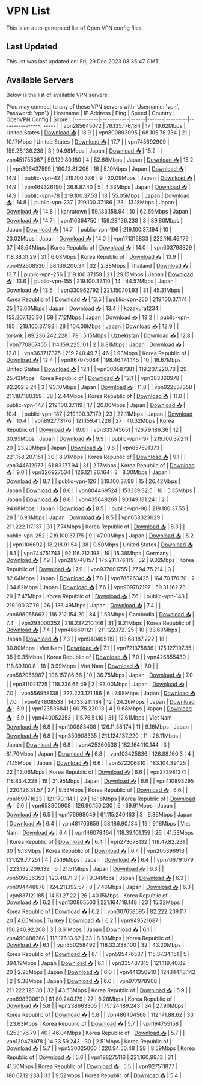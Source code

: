 # VPN List

This is an auto-generated list of Open VPN config files.

## Last Updated

This list was last updated on: Fri, 29 Dec 2023 03:35:47 GMT.

## Available Servers

Below is the list of available VPN servers:

(You may connect to any of these VPN servers with: Username: 'vpn', Password: 'vpn'.)
| Hostname | IP Address | Ping | Speed | Country | OpenVPN Config | Score |
|----------|------------|------|-------|---------|----------------| ----- |
| vpn285645072 | 76.135.176.184 | 17 | 19.62Mbps | United States | [Download 📥](./configs/server_0_US.ovpn) | 18.9 |
| vpn800893095 | 68.105.78.234 | 21 | 10.17Mbps | United States | [Download 📥](./configs/server_1_US.ovpn) | 17.7 |
| vpn745692909 | 159.28.136.238 | 3 | 94.98Mbps | Japan | [Download 📥](./configs/server_2_JP.ovpn) | 15.2 |
| vpn451755087 | 59.129.80.180 | 4 | 52.68Mbps | Japan | [Download 📥](./configs/server_3_JP.ovpn) | 15.2 |
| vpn396437599 | 160.13.81.206 | 16 | 5.10Mbps | Japan | [Download 📥](./configs/server_4_JP.ovpn) | 14.9 |
| public-vpn-42 | 219.100.37.6 | 9 | 20.09Mbps | Japan | [Download 📥](./configs/server_5_JP.ovpn) | 14.9 |
| vpn469326190 | 36.8.87.40 | 5 | 4.33Mbps | Japan | [Download 📥](./configs/server_6_JP.ovpn) | 14.9 |
| public-vpn-78 | 219.100.37.53 | 13 | 55.05Mbps | Japan | [Download 📥](./configs/server_7_JP.ovpn) | 14.8 |
| public-vpn-237 | 219.100.37.186 | 23 | 13.18Mbps | Japan | [Download 📥](./configs/server_8_JP.ovpn) | 14.8 |
| kanratown | 59.133.158.94 | 10 | 62.65Mbps | Japan | [Download 📥](./configs/server_9_JP.ovpn) | 14.7 |
| vpn116364750 | 159.28.136.238 | 3 | 89.80Mbps | Japan | [Download 📥](./configs/server_10_JP.ovpn) | 14.7 |
| public-vpn-196 | 219.100.37.194 | 10 | 23.02Mbps | Japan | [Download 📥](./configs/server_11_JP.ovpn) | 14.0 |
| vpn171316833 | 222.116.46.179 | 37 | 48.64Mbps | Korea Republic of | [Download 📥](./configs/server_12_KR.ovpn) | 14.0 |
| vpn603793829 | 118.38.31.29 | 31 | 6.03Mbps | Korea Republic of | [Download 📥](./configs/server_13_KR.ovpn) | 13.9 |
| vpn492608530 | 58.136.200.34 | 32 | 2.88Mbps | Thailand | [Download 📥](./configs/server_14_TH.ovpn) | 13.7 |
| public-vpn-256 | 219.100.37.159 | 21 | 29.15Mbps | Japan | [Download 📥](./configs/server_15_JP.ovpn) | 13.6 |
| public-vpn-155 | 219.100.37.110 | 14 | 44.57Mbps | Japan | [Download 📥](./configs/server_16_JP.ovpn) | 13.5 |
| vpn330962792 | 221.150.101.93 | 31 | 45.31Mbps | Korea Republic of | [Download 📥](./configs/server_17_KR.ovpn) | 13.5 |
| public-vpn-250 | 219.100.37.174 | 25 | 13.60Mbps | Japan | [Download 📥](./configs/server_18_JP.ovpn) | 13.4 |
| kozakura1234 | 153.207.126.30 | 58 | 7.12Mbps | Japan | [Download 📥](./configs/server_19_JP.ovpn) | 13.2 |
| public-vpn-185 | 219.100.37.193 | 28 | 104.09Mbps | Japan | [Download 📥](./configs/server_20_JP.ovpn) | 12.9 |
| torsvik | 89.236.242.228 | 79 | 5.15Mbps | Uzbekistan | [Download 📥](./configs/server_21_UZ.ovpn) | 12.8 |
| vpn770867455 | 114.159.225.101 | 2 | 8.81Mbps | Japan | [Download 📥](./configs/server_22_JP.ovpn) | 12.8 |
| vpn363717375 | 219.240.49.7 | 46 | 1.93Mbps | Korea Republic of | [Download 📥](./configs/server_23_KR.ovpn) | 12.4 |
| vpn867075084 | 198.46.174.145 | 10 | 16.67Mbps | United States | [Download 📥](./configs/server_24_US.ovpn) | 12.1 |
| vpn300587381 | 119.207.220.73 | 29 | 25.43Mbps | Korea Republic of | [Download 📥](./configs/server_25_KR.ovpn) | 12.1 |
| vpn383360978 | 92.202.8.24 | 3 | 93.10Mbps | Japan | [Download 📥](./configs/server_26_JP.ovpn) | 11.8 |
| vpn922537358 | 211.187.180.159 | 38 | 2.44Mbps | Korea Republic of | [Download 📥](./configs/server_27_KR.ovpn) | 11.0 |
| public-vpn-147 | 219.100.37.119 | 17 | 20.00Mbps | Japan | [Download 📥](./configs/server_28_JP.ovpn) | 10.4 |
| public-vpn-187 | 219.100.37.179 | 23 | 22.11Mbps | Japan | [Download 📥](./configs/server_29_JP.ovpn) | 10.4 |
| vpn892773176 | 121.159.41.228 | 27 | 40.32Mbps | Korea Republic of | [Download 📥](./configs/server_30_KR.ovpn) | 10.0 |
| vpn333745651 | 126.79.186.36 | 12 | 30.95Mbps | Japan | [Download 📥](./configs/server_31_JP.ovpn) | 9.9 |
| public-vpn-197 | 219.100.37.211 | 20 | 23.20Mbps | Japan | [Download 📥](./configs/server_32_JP.ovpn) | 9.6 |
| vpn857591373 | 221.158.207.151 | 30 | 8.91Mbps | Korea Republic of | [Download 📥](./configs/server_33_KR.ovpn) | 9.1 |
| vpn344612977 | 61.83.177.94 | 31 | 2.17Mbps | Korea Republic of | [Download 📥](./configs/server_34_KR.ovpn) | 9.0 |
| vpn326927534 | 126.121.86.164 | 3 | 8.30Mbps | Japan | [Download 📥](./configs/server_35_JP.ovpn) | 8.7 |
| public-vpn-126 | 219.100.37.99 | 15 | 26.42Mbps | Japan | [Download 📥](./configs/server_36_JP.ovpn) | 8.6 |
| vpn804469524 | 153.139.32.5 | 10 | 5.35Mbps | Japan | [Download 📥](./configs/server_37_JP.ovpn) | 8.6 |
| vpn435649269 | 90.149.181.241 | 2 | 94.68Mbps | Japan | [Download 📥](./configs/server_38_JP.ovpn) | 8.5 |
| public-vpn-90 | 219.100.37.55 | 28 | 16.93Mbps | Japan | [Download 📥](./configs/server_39_JP.ovpn) | 8.5 |
| vpn653323029 | 211.222.117.137 | 31 | 7.74Mbps | Korea Republic of | [Download 📥](./configs/server_40_KR.ovpn) | 8.3 |
| public-vpn-252 | 219.100.37.175 | 9 | 47.00Mbps | Japan | [Download 📥](./configs/server_41_JP.ovpn) | 8.2 |
| vpn1106692 | 18.218.91.54 | 38 | 0.50Mbps | United States | [Download 📥](./configs/server_42_US.ovpn) | 8.1 |
| vpn744751743 | 92.116.212.198 | 19 | 15.38Mbps | Germany | [Download 📥](./configs/server_43_DE.ovpn) | 7.9 |
| vpn289748157 | 175.211.176.119 | 32 | 9.02Mbps | Korea Republic of | [Download 📥](./configs/server_44_KR.ovpn) | 7.9 |
| vpn937601755 | 27.94.75.214 | 3 | 82.64Mbps | Japan | [Download 📥](./configs/server_45_JP.ovpn) | 7.8 |
| vpn785263425 | 164.70.170.70 | 2 | 34.82Mbps | Japan | [Download 📥](./configs/server_46_JP.ovpn) | 7.6 |
| vpn909782197 | 59.31.162.78 | 29 | 7.47Mbps | Korea Republic of | [Download 📥](./configs/server_47_KR.ovpn) | 7.6 |
| public-vpn-143 | 219.100.37.79 | 26 | 136.49Mbps | Japan | [Download 📥](./configs/server_48_JP.ovpn) | 7.4 |
| vpn696055662 | 116.212.154.20 | 84 | 1.53Mbps | Cambodia | [Download 📥](./configs/server_49_KH.ovpn) | 7.4 |
| vpn293000252 | 218.237.210.146 | 31 | 9.21Mbps | Korea Republic of | [Download 📥](./configs/server_50_KR.ovpn) | 7.4 |
| vpn466601121 | 211.122.172.125 | 10 | 33.63Mbps | Japan | [Download 📥](./configs/server_51_JP.ovpn) | 7.3 |
| vpn940405119 | 118.68.187.222 | 18 | 30.80Mbps | Viet Nam | [Download 📥](./configs/server_52_VN.ovpn) | 7.1 |
| vpn721375836 | 175.127.197.35 | 35 | 9.35Mbps | Korea Republic of | [Download 📥](./configs/server_53_KR.ovpn) | 7.0 |
| vpn426855430 | 118.69.100.8 | 18 | 3.99Mbps | Viet Nam | [Download 📥](./configs/server_54_VN.ovpn) | 7.0 |
| vpn582056987 | 106.157.86.66 | 10 | 36.75Mbps | Japan | [Download 📥](./configs/server_55_JP.ovpn) | 7.0 |
| vpn311021725 | 118.236.66.49 | 2 | 93.00Mbps | Japan | [Download 📥](./configs/server_56_JP.ovpn) | 7.0 |
| vpn556958138 | 223.223.121.186 | 6 | 7.98Mbps | Japan | [Download 📥](./configs/server_57_JP.ovpn) | 7.0 |
| vpn494808538 | 14.133.211.184 | 12 | 24.26Mbps | Japan | [Download 📥](./configs/server_58_JP.ovpn) | 6.9 |
| vpn123536841 | 60.75.220.13 | 4 | 9.68Mbps | Japan | [Download 📥](./configs/server_59_JP.ovpn) | 6.9 |
| vpn440052353 | 115.76.51.10 | 31 | 12.61Mbps | Viet Nam | [Download 📥](./configs/server_60_VN.ovpn) | 6.8 |
| vpn100883408 | 126.11.58.174 | 11 | 9.16Mbps | Japan | [Download 📥](./configs/server_61_JP.ovpn) | 6.8 |
| vpn350908335 | 211.124.137.220 | 11 | 26.11Mbps | Japan | [Download 📥](./configs/server_62_JP.ovpn) | 6.8 |
| vpn425360538 | 182.164.110.144 | 3 | 81.70Mbps | Japan | [Download 📥](./configs/server_63_JP.ovpn) | 6.8 |
| vpn103425836 | 126.88.160.3 | 4 | 71.15Mbps | Japan | [Download 📥](./configs/server_64_JP.ovpn) | 6.6 |
| vpn572206810 | 183.104.39.125 | 22 | 13.06Mbps | Korea Republic of | [Download 📥](./configs/server_65_KR.ovpn) | 6.6 |
| vpn273981271 | 118.83.4.228 | 19 | 21.95Mbps | Japan | [Download 📥](./configs/server_66_JP.ovpn) | 6.6 |
| vpn410893295 | 220.126.31.57 | 27 | 9.53Mbps | Korea Republic of | [Download 📥](./configs/server_67_KR.ovpn) | 6.6 |
| vpn169971623 | 121.179.114.1 | 29 | 16.16Mbps | Korea Republic of | [Download 📥](./configs/server_68_KR.ovpn) | 6.6 |
| vpn653900908 | 126.90.150.230 | 6 | 39.91Mbps | Japan | [Download 📥](./configs/server_69_JP.ovpn) | 6.5 |
| vpn176998049 | 61.115.240.163 | 3 | 9.36Mbps | Japan | [Download 📥](./configs/server_70_JP.ovpn) | 6.4 |
| vpn481703859 | 58.186.90.134 | 19 | 9.18Mbps | Viet Nam | [Download 📥](./configs/server_71_VN.ovpn) | 6.4 |
| vpn146078464 | 118.39.101.159 | 26 | 41.53Mbps | Korea Republic of | [Download 📥](./configs/server_72_KR.ovpn) | 6.4 |
| vpn273678132 | 118.47.82.231 | 30 | 9.13Mbps | Korea Republic of | [Download 📥](./configs/server_73_KR.ovpn) | 6.4 |
| vpn205396913 | 131.129.77.251 | 4 | 25.19Mbps | Japan | [Download 📥](./configs/server_74_JP.ovpn) | 6.4 |
| vpn706791079 | 223.132.209.139 | 6 | 21.51Mbps | Japan | [Download 📥](./configs/server_75_JP.ovpn) | 6.3 |
| vpn509536353 | 123.48.71.3 | 7 | 9.34Mbps | Japan | [Download 📥](./configs/server_76_JP.ovpn) | 6.3 |
| vpn994448878 | 124.211.192.57 | 8 | 7.46Mbps | Japan | [Download 📥](./configs/server_77_JP.ovpn) | 6.3 |
| vpn837121185 | 14.51.27.22 | 26 | 40.15Mbps | Korea Republic of | [Download 📥](./configs/server_78_KR.ovpn) | 6.2 |
| vpn130805503 | 221.164.118.148 | 23 | 15.32Mbps | Korea Republic of | [Download 📥](./configs/server_79_KR.ovpn) | 6.2 |
| vpn307658595 | 82.222.239.117 | 20 | 4.65Mbps | Turkey | [Download 📥](./configs/server_80_TR.ovpn) | 6.2 |
| vpn949521687 | 150.246.92.208 | 3 | 3.61Mbps | Japan | [Download 📥](./configs/server_81_JP.ovpn) | 6.1 |
| vpn490488268 | 118.176.13.62 | 33 | 8.58Mbps | Korea Republic of | [Download 📥](./configs/server_82_KR.ovpn) | 6.1 |
| vpn350258492 | 118.32.238.100 | 32 | 43.20Mbps | Korea Republic of | [Download 📥](./configs/server_83_KR.ovpn) | 6.1 |
| vpn595476537 | 115.37.34.151 | 5 | 394.19Mbps | Japan | [Download 📥](./configs/server_84_JP.ovpn) | 6.1 |
| vpn335487315 | 121.119.40.89 | 20 | 2.26Mbps | Japan | [Download 📥](./configs/server_85_JP.ovpn) | 6.0 |
| vpn441350910 | 124.144.18.142 | 2 | 9.38Mbps | Japan | [Download 📥](./configs/server_86_JP.ovpn) | 6.0 |
| vpn977978908 | 211.222.128.30 | 32 | 43.53Mbps | Korea Republic of | [Download 📥](./configs/server_87_KR.ovpn) | 5.9 |
| vpn698300610 | 61.80.240.179 | 27 | 6.28Mbps | Korea Republic of | [Download 📥](./configs/server_88_KR.ovpn) | 5.8 |
| vpn238663305 | 175.124.189.243 | 34 | 27.90Mbps | Korea Republic of | [Download 📥](./configs/server_89_KR.ovpn) | 5.8 |
| vpn486404568 | 112.171.88.62 | 33 | 23.63Mbps | Korea Republic of | [Download 📥](./configs/server_90_KR.ovpn) | 5.7 |
| vpn194755158 | 1.253.176.79 | 40 | 46.04Mbps | Korea Republic of | [Download 📥](./configs/server_91_KR.ovpn) | 5.7 |
| vpn120478978 | 14.33.59.243 | 30 | 2.51Mbps | Korea Republic of | [Download 📥](./configs/server_92_KR.ovpn) | 5.7 |
| vpn530025000 | 220.94.50.48 | 28 | 8.59Mbps | Korea Republic of | [Download 📥](./configs/server_93_KR.ovpn) | 5.6 |
| vpn198275116 | 221.160.99.13 | 31 | 41.50Mbps | Korea Republic of | [Download 📥](./configs/server_94_KR.ovpn) | 5.5 |
| vpn927511877 | 180.67.12.238 | 33 | 9.52Mbps | Korea Republic of | [Download 📥](./configs/server_95_KR.ovpn) | 5.4 |
